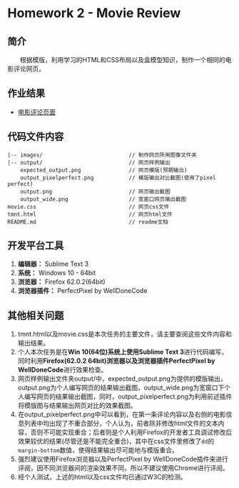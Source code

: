 # Homework 2 - Movie Review

## 简介

　　根据模版，利用学习的HTML和CSS布局以及盒模型知识，制作一个相同的电影评论网页。

## 作业结果

- [电影评论页面](https://reganfan.github.io/LearningWeb2.0/docs/Homework-2-Movie-Review/tmnt.html)

## 代码文件内容

```
|-- images/                           // 制作网页所用图像文件夹
|-- output/                           // 网页样例输出
	expected_output.png               // 网页模版(预期输出)
	output_pixelperfect.png           // 模版输出对比截图(使用了pixel perfect)
	output.png                        // 网页输出截图
	output_wide.png                   // 宽窗口网页输出截图
movie.css                             // 网页css文件
tmnt.html                             // 网页html文件
README.md                             // readme文档
```

## 开发平台工具

1. **编辑器：** Sublime Text 3
2. **系统：** Windows 10 - 64bit
3. **浏览器：** Firefox 62.0.2(64bit)
4. **浏览器插件：** PerfectPixel by WellDoneCode

## 其他相关问题

1. tmnt.html以及movie.css是本次任务的主要文件，请主要查阅这些文件内容和输出结果。
2. 个人本次任务是在**Win 10(64位)**系统上使用**Sublime Text 3**进行代码编写，同时利用**Firefox(62.0.2 64bit)**浏览器以及浏览器插件**PerfectPixel by WellDoneCode**进行效果检查。
3. 网页样例输出文件夹output/中，expected_output.png为提供的模版输出，output.png为个人编写网页的结果输出截图，output_wide.png为宽窗口下个人编写网页的结果输出截图，同时，output_pixelperfect.png为利用前述插件将模版图与结果输出网页对比的效果截图。
4. 在output_pixelperfect.png中可以看到，在第一条评论内容以及右侧的电影信息列表中均出现了不重合部分，个人认为，前者除非修改html文件的文本内容，否则不可能实现重合；后者则是个人利用Firefox的开发者工具调试修改后效果较优的结果(尽管还是不能完全重合)，其中在css文件里修改了`dd`的`margin-bottom`数值，使得结果输出尽可能地与模版重合。
5. 强烈建议使用Firefox浏览器以及PerfectPixel by WellDoneCode插件来进行评阅，因不同浏览器间的渲染效果不同，所以不建议使用Chrome进行评阅。
6. 经个人测试，上述的html以及css文件均已通过W3C的检测。